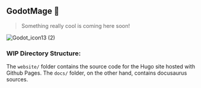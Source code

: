 ## GodotMage 🚀
> Something really cool is coming here soon!

![Godot_icon13 (2)](https://user-images.githubusercontent.com/91392083/183742737-7a24cd8d-7c69-4e6c-88f8-f19c8adf4f92.svg)

### WIP Directory Structure:
The `website/` folder contains the source code for the Hugo site hosted with Github Pages. The `docs/` folder, on the other hand, contains docusaurus sources.
